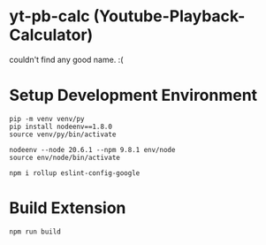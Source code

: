# yt-pb-calc (Youtube-Playback-Calculator)

couldn't find any good name. :(

# Setup Development Environment 
```
pip -m venv venv/py
pip install nodeenv==1.8.0
source venv/py/bin/activate

nodeenv --node 20.6.1 --npm 9.8.1 env/node
source env/node/bin/activate

npm i rollup eslint-config-google
```

# Build Extension
```
npm run build
```

